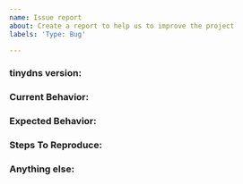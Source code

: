 ```yaml
---
name: Issue report
about: Create a report to help us to improve the project
labels: 'Type: Bug'

---
```


<!-- 
1. Please search to see if an issue already exists for the bug you encountered.
2. For support requests, FAQs or "How to" questions, please use the GitHub Discussions section instead - https://github.com/projectdiscovery/tinydns/discussions or
3. Join our discord server at https://discord.gg/projectdiscovery and post the question on the #tinydns channel.
-->

<!-- ISSUES MISSING IMPORTANT INFORMATION MAY BE CLOSED WITHOUT INVESTIGATION. -->

### tinydns version:
<!-- You can find current version of tinydns with "tinydns -version" -->
<!-- We only accept issues that are reproducible on the latest version of tinydns. -->
<!-- You can find the latest version of project at https://github.com/projectdiscovery/tinydns/releases/ -->

### Current Behavior:
<!-- A concise description of what you're experiencing. -->

### Expected Behavior:
<!-- A concise description of what you expected to happen. -->

### Steps To Reproduce:
<!--
Example: steps to reproduce the behavior:
1. Run 'tinydns ..'
2. See error...
-->


### Anything else:
<!-- Links? References? Screnshots? Anything that will give us more context about the issue that you are encountering! -->
